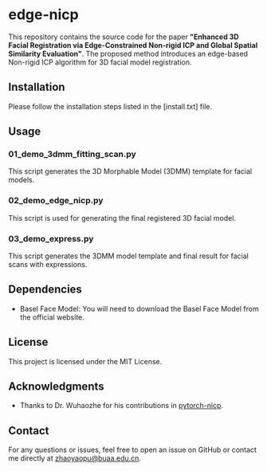 # edge-nicp

This repository contains the source code for the paper **"Enhanced 3D Facial Registration via Edge-Constrained Non-rigid ICP and Global Spatial Similarity Evaluation"**. The proposed method introduces an edge-based Non-rigid ICP algorithm for 3D facial model registration.

## Installation

Please follow the installation steps listed in the [install.txt] file.

## Usage

### 01_demo_3dmm_fitting_scan.py
This script generates the 3D Morphable Model (3DMM) template for facial models.

### 02_demo_edge_nicp.py
This script is used for generating the final registered 3D facial model.

### 03_demo_express.py
This script generates the 3DMM model template and final result for facial scans with expressions.

## Dependencies

- Basel Face Model: You will need to download the Basel Face Model from the official website.

## License

This project is licensed under the MIT License.

## Acknowledgments

- Thanks to Dr. Wuhaozhe for his contributions in [pytorch-nicp](https://github.com/wuhaozhe/pytorch-nicp).

## Contact

For any questions or issues, feel free to open an issue on GitHub or contact me directly at zhaoyaopu@buaa.edu.cn.
